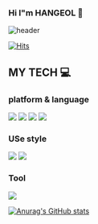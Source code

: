 ### Hi I"m HANGEOL 👋

![header](https://capsule-render.vercel.app/api?type=wave&color=auto&height=150&section=header&text=Hangeol%Profile&fontSize=40)

[![Hits](https://hits.seeyoufarm.com/api/count/incr/badge.svg?url=https%3A%2F%2Fgithub.com%2Fgksrjf1995&count_bg=%2379C83D&title_bg=%23555555&icon=&icon_color=%23E7E7E7&title=hits&edge_flat=false)](https://hits.seeyoufarm.com)

 ## MY TECH :computer:
 ### platform & language 
<img src="https://img.shields.io/badge/React-61DAFB?style=flat-square&logo=React&logoColor=white"/> <img src="https://img.shields.io/badge/JSS-F7DF1E?style=flat-square&logo=JSS&logoColor=red"/> <img src="https://img.shields.io/badge/Nodejs-000000?style=flat-square&logo=Node.js&logoColor=white"/> <img src="https://img.shields.io/badge/CSS3-1572B6?style=flat-square&logo=CSS3&logoColor=white"/>

### USe style 
<img src="https://img.shields.io/badge/MaterialDesign-757575?style=flat-square&logo=MaterialDesign&logoColor=000000"/> <img src="https://img.shields.io/badge/MaterialDesignIcons-757575?style=flat-square&logo=MaterialDesignIcons&logoColor=green"/> 

### Tool
<img src="https://img.shields.io/badge/JSONWebTokens-61DAFB?style=flat-square&logo=JSONWebTokens&logoColor=000000"/>

[![Anurag's GitHub stats](https://github-readme-stats.vercel.app/api?username=gksrjf1995)](https://github.com/anuraghazra/github-readme-stats)


